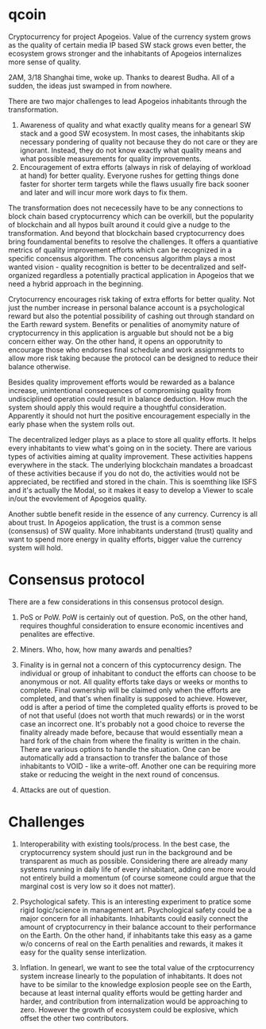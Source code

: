 # qcoin
Cryptocurrency for project Apogeios. Value of the currency system grows as the quality of certain media IP based SW stack grows even better, the ecosystem grows stronger and the inhabitants of Apogeios internalizes more sense of quality.

2AM, 3/18 Shanghai time, woke up. Thanks to dearest Budha. All of a sudden, the ideas just swamped in from nowhere.

There are two major challenges to lead Apogeios inhabitants through the transformation.
1. Awareness of quality and what exactly quality means for a genearl SW stack and a good SW ecosystem. In most cases, the inhabitants skip necessary pondering of quality not because they do not care or they are ignorant. Instead, they do not know exactly what quality means and what possible measurements for quality improvements.
2. Encouragement of extra efforts (always in risk of delaying of workload at hand) for better quality. Everyone rushes for getting things done faster for shorter term targets while the flaws usually fire back sooner and later and will incur more work days to fix them.

The transformation does not nececessily have to be any connections to block chain based cryptocurrency which can be overkill, but the popularity of blockchain and all hypos built around it could give a nudge to the transformation. And beyond that blockchain based cryptocurrency does bring foundamental benefits to resolve the challenges. It offers a quantiative metrics of quality improvement efforts which can be recognized in a specific concensus algorithm. The concensus algorithm plays a most wanted vision - quality recognition is better to be decentralized and self-organized regardless a potentially practical application in Apogeios that we need a hybrid approach in the beginning.

Crytocurrency encourages risk taking of extra efforts for better quality. Not just the number increase in personal balance account is a psychological reward but also the potential possibility of cashing out through standard on the Earth reward system. Benefits or penalities of anomymity nature of cryptocurrency in this application is arguable but should not be a big concern either way. On the other hand, it opens an opporutnity to encourage those who endorses final schedule and work assignments to allow more risk taking because the protocol can be designed to reduce their balance otherwise.

Besides quality improvement efforts would be rewarded as a balance increase, unintentional consequences of compromising quality from undisciplined operation could result in balance deduction. How much the system should apply this would require a thoughtful consideration. Apparently it should not hurt the positive encouragement especially in the early phase when the system rolls out. 

The decentralized ledger plays as a place to store all quality efforts. It helps every inhabitants to view what's going on in the society. There are various types of activities aiming at quality improvement. These activities happens everywhere in the stack. The underlying blockchain mandates a broadcast of these activities because if you do not do, the activities would not be appreciated, be rectified and stored in the chain. This is soemthing like ISFS and it's actually the Modal, so it makes it easy to develop a Viewer to scale in/out the evovlement of Apogeios quality.

Another subtle benefit reside in the essence of any currency. Currency is all about trust. In Apogeios application, the trust is a common sense (consensus) of SW quality. More inhabitants understand (trust) quality and want to spend more energy in quality efforts, bigger value the currency system will hold.

# Consensus protocol
There are a few considerations in this consensus protocol design.

1. PoS or PoW. PoW is certainly out of question. PoS, on the other hand, requires thoughful consideration to ensure economic incentives and penalites are effective.

2. Miners. Who, how, how many awards and penalties?

3. Finality is in gernal not a concern of this cyptocurrency design. The individual or group of inhabitant to conduct the efforts can choose to be anonymous or not. All quality efforts take days or weeks or months to complete. Final ownership will be claimed only when the efforts are completed, and that's when finality is supposed to achieve. However, odd is after a period of time the completed quality efforts is proved to be of not that useful (does not worth that much rewards) or in the worst case an incorrect one. It's probably not a good choice to reverse the finality already made before, because that would essentially mean a hard fork of the chain from where the finality is written in the chain. There are various options to handle the situation. One can be automatically add a transaction to transfer the balance of those inhabitants to VOID - like a write-off. Another one can be requiring more stake or reducing the weight in the next round of concensus.

4. Attacks are out of question.

# Challenges

1. Interoperability with existing tools/process. In the best case, the cryptocurrency system should just run in the background and be transparent as much as possible. Considering there are already many systems running in daily life of every inhabitant, adding one more would not entirely build a momentum (of course someone could argue that the marginal cost is very low so it does not matter).

2. Psychological safety. This is an interesting experiment to pratice some rigid logic/science in management art. Psychological safety could be a major concern for all inhabitants. Inhabitants could easily connect the amount of cryptocurrency in their balance account to their performance on the Earth. On the other hand, if inhabitants take this easy as a game w/o concerns of real on the Earth penalities and rewards, it makes it easy for the quality sense interlization.

3. Inflation. In genearl, we want to see the total value of the crptocurrency system increase linearly to the population of inhabitants. It does not have to be similar to the knowledge explosion people see on the Earth, because at least internal quality efforts would be getting harder and harder, and contribution from internalization would be approaching to zero. However the growth of ecosystem could be explosive, which offset the other two contributors.
 
